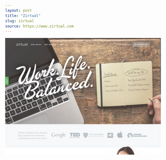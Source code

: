 ```yaml
---
layout: post
title: "Zirtual"
slug: zirtual
source: https://www.zirtual.com
---
```


<img src="/screenshots/zirtual.jpg">
